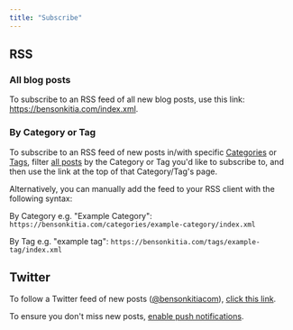 ```yaml
---
title: "Subscribe"
---
```


## RSS

### All blog posts

To subscribe to an RSS feed of all new blog posts, use this link: <https://bensonkitia.com/index.xml>.

### By Category or Tag

To subscribe to an RSS feed of new posts in/with specific [Categories](/categories) or [Tags](/tags), filter [all posts](/blog) by the Category or Tag you'd like to subscribe to, and then use the link at the top of that Category/Tag's page.

Alternatively, you can manually add the feed to your RSS client with the following syntax:

By Category e.g. "Example Category": `https://bensonkitia.com/categories/example-category/index.xml`

By Tag e.g. "example tag": `https://bensonkitia.com/tags/example-tag/index.xml`

## Twitter

To follow a Twitter feed of new posts ([@bensonkitiacom](https://twitter.com/bensonkitiacom)), [click this link](https://twitter.com/intent/follow?user_id=1478191446410813441).

To ensure you don't miss new posts, [enable push notifications](https://help.twitter.com/en/managing-your-account/notifications-on-mobile-devices).
